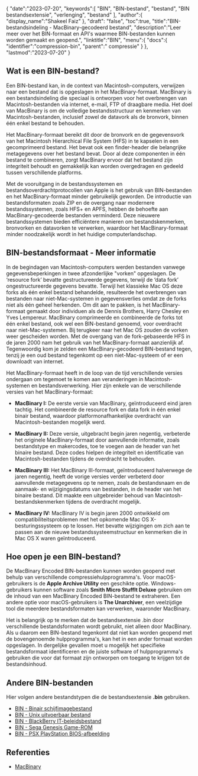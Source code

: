 {
"date":"2023-07-20",
   "keywords":[
"BIN",
"BIN-bestand",
"bestand",
"BIN bestandsextensie",
"verlenging",
"bestand"
],
   "author":{
"display_name":"Shakeel Faiz"
},
"draft": "false",
"toc":true,
"title":"BIN-bestandsindeling - MacBinary-gecodeerd bestand",
   "description":"Leer meer over het BIN-formaat en API's waarmee BIN-bestanden kunnen worden gemaakt en geopend.",
"linktitle":"BIN",
   "menu":{
      "docs":{
         "identifier":"compression-bin",
"parent":" compressie"
}
},
"lastmod":"2023-07-20"
}

## Wat is een BIN-bestand?

Een BIN-bestand kan, in de context van Macintosh-computers, verwijzen naar een bestand dat is opgeslagen in het MacBinary-formaat. MacBinary is een bestandsindeling die speciaal is ontworpen voor het overbrengen van Macintosh-bestanden via internet, e-mail, FTP of draagbare media. Het doel van MacBinary is om de volledige bestandsstructuur en kenmerken van Macintosh-bestanden, inclusief zowel de datavork als de bronvork, binnen één enkel bestand te behouden.

Het MacBinary-formaat bereikt dit door de bronvork en de gegevensvork van het Macintosh Hierarchical File System (HFS) in te kapselen in een gecomprimeerd bestand. Het bevat ook een finder-header die belangrijke metagegevens over het bestand bevat. Door al deze componenten in één bestand te combineren, zorgt MacBinary ervoor dat het bestand zijn integriteit behoudt en gemakkelijk kan worden overgedragen en gedeeld tussen verschillende platforms.

Met de vooruitgang in de bestandssystemen en bestandsoverdrachtprotocollen van Apple is het gebruik van BIN-bestanden en het MacBinary-formaat minder gebruikelijk geworden. De introductie van bestandsformaten zoals ZIP en de overgang naar modernere bestandssystemen, zoals HFS+ en APFS, hebben de behoefte aan MacBinary-gecodeerde bestanden verminderd. Deze nieuwere bestandssystemen bieden efficiëntere manieren om bestandskenmerken, bronvorken en datavorken te verwerken, waardoor het MacBinary-formaat minder noodzakelijk wordt in het huidige computerlandschap.

## BIN-bestandsformaat - Meer informatie

In de begindagen van Macintosh-computers werden bestanden vanwege gegevensbeperkingen in twee afzonderlijke "vorken" opgeslagen. De ‘resource fork’ bevatte gestructureerde gegevens, terwijl de ‘data fork’ ongestructureerde gegevens bevatte. Terwijl het klassieke Mac OS deze forks als één enkel bestand behandelde, resulteerde het overbrengen van bestanden naar niet-Mac-systemen in gegevensverlies omdat ze de forks niet als één geheel herkenden. Om dit aan te pakken, is het MacBinary-formaat gemaakt door individuen als de Dennis Brothers, Harry Chesley en Yves Lempereur. MacBinary comprimeerde en combineerde de forks tot één enkel bestand, ook wel een BIN-bestand genoemd, voor overdracht naar niet-Mac-systemen. Bij terugkeer naar het Mac OS zouden de vorken weer gescheiden worden. Met de overgang van de fork-gebaseerde HFS in de jaren 2000 nam het gebruik van het MacBinary-formaat aanzienlijk af. Tegenwoordig kom je zelden een MacBinary-gecodeerd BIN-bestand tegen, tenzij je een oud bestand tegenkomt op een niet-Mac-systeem of er een downloadt van internet.

Het MacBinary-formaat heeft in de loop van de tijd verschillende versies ondergaan om tegemoet te komen aan veranderingen in Macintosh-systemen en bestandsverwerking. Hier zijn enkele van de verschillende versies van het MacBinary-formaat:

- **MacBinary I:** De eerste versie van MacBinary, geïntroduceerd eind jaren tachtig. Het combineerde de resource fork en data fork in één enkel binair bestand, waardoor platformonafhankelijke overdracht van Macintosh-bestanden mogelijk werd.

- **MacBinary II:** Deze versie, uitgebracht begin jaren negentig, verbeterde het originele MacBinary-formaat door aanvullende informatie, zoals bestandstype en makercodes, toe te voegen aan de header van het binaire bestand. Deze codes hielpen de integriteit en identificatie van Macintosh-bestanden tijdens de overdracht te behouden.

- **MacBinary III:** Het MacBinary III-formaat, geïntroduceerd halverwege de jaren negentig, heeft de vorige versies verder verbeterd door aanvullende metagegevens op te nemen, zoals de bestandsnaam en de aanmaak- en wijzigingsdatums van bestanden, in de header van het binaire bestand. Dit maakte een uitgebreider behoud van Macintosh-bestandskenmerken tijdens de overdracht mogelijk.

- **MacBinary IV:** MacBinary IV is begin jaren 2000 ontwikkeld om compatibiliteitsproblemen met het opkomende Mac OS X-besturingssysteem op te lossen. Het bevatte wijzigingen om zich aan te passen aan de nieuwe bestandssysteemstructuur en kenmerken die in Mac OS X waren geïntroduceerd.

## Hoe open je een BIN-bestand?

De MacBinary Encoded BIN-bestanden kunnen worden geopend met behulp van verschillende compressiehulpprogramma's. Voor macOS-gebruikers is de **Apple Archive Utility** een geschikte optie. Windows-gebruikers kunnen software zoals **Smith Micro StuffIt Deluxe** gebruiken om de inhoud van een MacBinary Encoded BIN-bestand te extraheren. Een andere optie voor macOS-gebruikers is **The Unarchiver**, een veelzijdige tool die meerdere bestandsformaten kan verwerken, waaronder MacBinary.

Het is belangrijk op te merken dat de bestandsextensie .bin door verschillende bestandsformaten wordt gebruikt, niet alleen door MacBinary. Als u daarom een BIN-bestand tegenkomt dat niet kan worden geopend met de bovengenoemde hulpprogramma's, kan het in een ander formaat worden opgeslagen. In dergelijke gevallen moet u mogelijk het specifieke bestandsformaat identificeren en de juiste software of hulpprogramma's gebruiken die voor dat formaat zijn ontworpen om toegang te krijgen tot de bestandsinhoud.

## Andere BIN-bestanden

Hier volgen andere bestandstypen die de bestandsextensie **.bin** gebruiken.

- [BIN - Binair schijfimagebestand](/nl/disc-and-media/bin/)
- [BIN - Unix uitvoerbaar bestand](/nl/executable/bin/)
- [BIN - BlackBerry IT-beleidsbestand](/nl/settings/bin/)
- [BIN - Sega Genesis Game-ROM](/nl/game/bin/)
- [BIN - PSX PlayStation BIOS-afbeelding](/nl/game/bin-pcsx/)

## Referenties

* [MacBinary](https://en.wikipedia.org/wiki/MacBinary)


